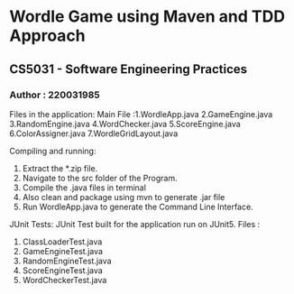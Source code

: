 # Wordle Game using Maven and TDD Approach

## CS5031 - Software Engineering Practices 

### Author : 220031985

Files in the application: 
 Main File :1.WordleApp.java
            2.GameEngine.java 
            3.RandomEngine.java
            4.WordChecker.java
            5.ScoreEngine.java 
            6.ColorAssigner.java
            7.WordleGridLayout.java 

Compiling and running:

1) Extract the *.zip file.
2) Navigate to the src folder of the Program.
3) Compile the .java files in terminal 
4) Also clean and package using mvn to generate .jar file
5) Run WordleApp.java to generate the Command Line Interface.

JUnit Tests: JUnit Test built for the application run on JUnit5.
Files : 
1) ClassLoaderTest.java
2) GameEngineTest.java
3) RandomEngineTest.java
4) ScoreEngineTest.java
5) WordCheckerTest.java 
